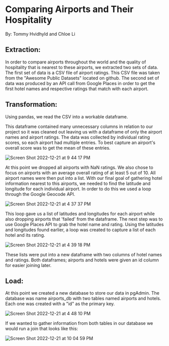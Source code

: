 # Comparing Airports and Their Hospitality

By: Tommy Hvidhyld and Chloe Li

## Extraction:

In order to compare airports throughout the world and the quality of hospitality that is nearest to these airports, we extracted two sets of data. The first set of data is a CSV file of airport ratings. This CSV file was taken from the "Awesome Public Datasets" located on github. The second set of data was produced by an API call from Google Places in order to get the first hotel names and respective ratings that match with each airport.

## Transformation:

Using pandas, we read the CSV into a workable dataframe.

This dataframe contained many unnecessary columns in relation to our project so it was cleaned out leaving us with a dataframe of only the airport names and airport ratings. The data was collected by individual rating scores, so each airport had multiple entries. To best capture an airport's overall score was to get the mean of these entries. 

![Screen Shot 2022-12-21 at 9 44 17 PM](https://user-images.githubusercontent.com/113069752/209051012-f972a99f-8541-4fe5-a258-5edecd3457a8.png)

At this point we dropped all airports with NaN ratings. We also chose to focus on airports with an average overall rating of at least 5 out of 10. All airport names were then put into a list. With our final goal of gathering hotel information nearest to this airports, we needed to find the latitude and longitude for each individual airport. In order to do this we used a loop through the Google Geocode API.
        
![Screen Shot 2022-12-21 at 4 37 37 PM](https://user-images.githubusercontent.com/113069752/209050504-502523a7-484f-447e-9ed1-cb6a1fc83923.png)

This loop gave us a list of latitudes and longitudes for each airport while also dropping airports that 'failed' from the dataframe. The next step was to use Google Places API to grab the hotel name and rating. Using the latitudes and longitudes found earlier, a loop was created to capture a list of each hotel and its rating.
        
![Screen Shot 2022-12-21 at 4 39 18 PM](https://user-images.githubusercontent.com/113069752/209050525-fe84029b-033a-48cc-9f17-16554a461545.png)

These lists were put into a new dataframe with two columns of hotel names and ratings. Both dataframes; airports and hotels were given an id column for easier joining later.
        
## Load:

At this point we created a new database to store our data in pgAdmin. The database was name airports_db with two tables named airports and hotels. Each one was created with a "id" as the primary key.
    
![Screen Shot 2022-12-21 at 4 48 10 PM](https://user-images.githubusercontent.com/113069752/209050699-3ec0ca16-23f4-4785-bc1b-8f1e4f593ee4.png)

If we wanted to gather information from both tables in our database we would run a join that looks like this:

![Screen Shot 2022-12-21 at 10 04 59 PM](https://user-images.githubusercontent.com/113069752/209053330-3dea28da-6fb0-4304-ac45-3487cc9cb029.png)

